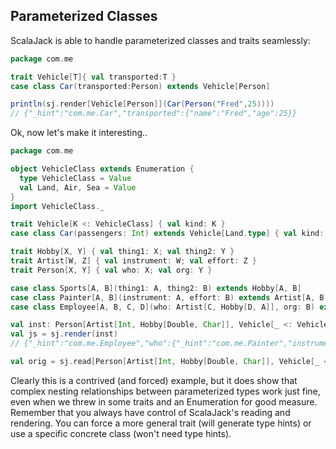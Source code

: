 ## Parameterized Classes

ScalaJack is able to handle parameterized classes and traits seamlessly:

```scala
package com.me

trait Vehicle[T]{ val transported:T }
case class Car(transported:Person) extends Vehicle[Person]

println(sj.render[Vehicle[Person]](Car(Person("Fred",25))))
// {"_hint":"com.me.Car","transported":{"name":"Fred","age":25}}
```

Ok, now let's make it interesting..

```scala
package com.me

object VehicleClass extends Enumeration {
  type VehicleClass = Value
  val Land, Air, Sea = Value
}
import VehicleClass._

trait Vehicle[K <: VehicleClass] { val kind: K }
case class Car(passengers: Int) extends Vehicle[Land.type] { val kind: Land.type = Land }

trait Hobby[X, Y] { val thing1: X; val thing2: Y }
trait Artist[W, Z] { val instrument: W; val effort: Z }
trait Person[X, Y] { val who: X; val org: Y }

case class Sports[A, B](thing1: A, thing2: B) extends Hobby[A, B]
case class Painter[A, B](instrument: A, effort: B) extends Artist[A, B]
case class Employee[A, B, C, D](who: Artist[C, Hobby[D, A]], org: B) extends Person[Artist[C, Hobby[D, A]], B]

val inst: Person[Artist[Int, Hobby[Double, Char]], Vehicle[_ <: VehicleClass]] = Employee(Painter(5, Sports(1.2, 'Z')), "wow")
val js = sj.render(inst)
// {"_hint":"com.me.Employee","who":{"_hint":"com.me.Painter","instrument":5,"effort":{"_hint":"com.me.Sports","thing1":1.2,"thing2":"Z"}},"org":{"_hint":"com.me.Car","passengers":4}}

val orig = sj.read[Person[Artist[Int, Hobby[Double, Char]], Vehicle[_ <: VehicleClass]]](js)
```
Clearly this is a contrived (and forced) example, but it does show that complex nesting relationships between parameterized types work just fine, even when we threw in some traits and an Enumeration for good measure.  Remember that you always have control of ScalaJack's reading and rendering.  You can force a more general trait (will generate type hints) or use a specific concrete class (won't need type hints).
